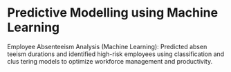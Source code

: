 # Predictive Modelling using Machine Learning
Employee Absenteeism Analysis (Machine Learning): Predicted absen
teeism durations and identified high-risk employees using classification and clus
tering models to optimize workforce management and productivity.
